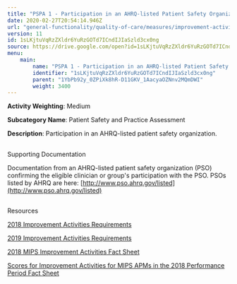 ```yaml
---
title: "PSPA 1 - Participation in an AHRQ-listed Patient Safety Organization"
date: 2020-02-27T20:54:14.946Z
url: "general-functionality/quality-of-care/measures/improvement-activities-measures/2018-improvement-acti_28.html"
version: 11
id: 1sLKjtuVqRzZXldr6YuRzGOTd7ICndIJIaSzld3cx0ng
source: https://drive.google.com/open?id=1sLKjtuVqRzZXldr6YuRzGOTd7ICndIJIaSzld3cx0ng
menu:
    main:
        name: "PSPA 1 - Participation in an AHRQ-listed Patient Safety Organization"
        identifier: "1sLKjtuVqRzZXldr6YuRzGOTd7ICndIJIaSzld3cx0ng"
        parent: "1YbPb92y_0ZPiXk8hR-D11GKV_1AacyaOZNnv2MQmDWI"
        weight: 3400
---
```









**Activity Weighting**: Medium

**Subcategory Name**: Patient Safety and Practice Assessment

**Description**: Participation in an AHRQ-listed patient safety organization.







## 

Supporting Documentation

Documentation from an AHRQ-listed patient safety organization (PSO) confirming the eligible clinician or group's participation with the PSO. PSOs listed by AHRQ are here: [http://www.pso.ahrq.gov/listed](http://www.pso.ahrq.gov/listed)







## 

Resources

[2018 Improvement Activities Requirements](https://qpp.cms.gov/mips/improvement-activities?py=2018)

[2019 Improvement Activities Requirements](https://qpp.cms.gov/mips/improvement-activities?py=2019)

[2018 MIPS Improvement Activities Fact Sheet](https://qpp.cms.gov/resource/2018%20MIPS%20Improvement%20Activities%20Fact%20Sheet)

[Scores for Improvement Activities for MIPS APMs in the 2018 Performance Period Fact Sheet](https://qpp.cms.gov/resource/2018%20MIPS%20APMs%20improvement%20Activities%20scores%20fact%20sheet)

